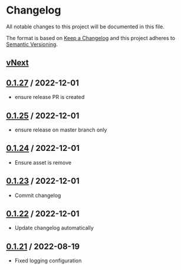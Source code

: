 # Changelog
All notable changes to this project will be documented in this file.

The format is based on [Keep a Changelog](http://keepachangelog.com/en/1.0.0/)
and this project adheres to [Semantic Versioning](http://semver.org/spec/v2.0.0.html).

## [vNext]

## [0.1.27] / 2022-12-01
- ensure release PR is created

## [0.1.25] / 2022-12-01
- ensure release on master branch only

## [0.1.24] / 2022-12-01
- Ensure asset is remove

## [0.1.23] / 2022-12-01
- Commit changelog

## [0.1.22] / 2022-12-01
- Update changelog automatically

## [0.1.21] / 2022-08-19
- Fixed logging configuration

[vNext]: https://github.com/BusHero/nuke.github.release/compare/0.1.27...HEAD
[0.1.27]: https://github.com/BusHero/nuke.github.release/compare/0.1.25...0.1.27
[0.1.25]: https://github.com/BusHero/nuke.github.release/compare/0.1.24...0.1.25
[0.1.24]: https://github.com/BusHero/nuke.github.release/compare/0.1.23...0.1.24
[0.1.23]: https://github.com/BusHero/nuke.github.release/compare/0.1.22...0.1.23
[0.1.22]: https://github.com/BusHero/nuke.github.release/compare/0.1.21...0.1.22
[0.1.21]: https://github.com/BusHero/nuke.github.release/tree/0.1.21

